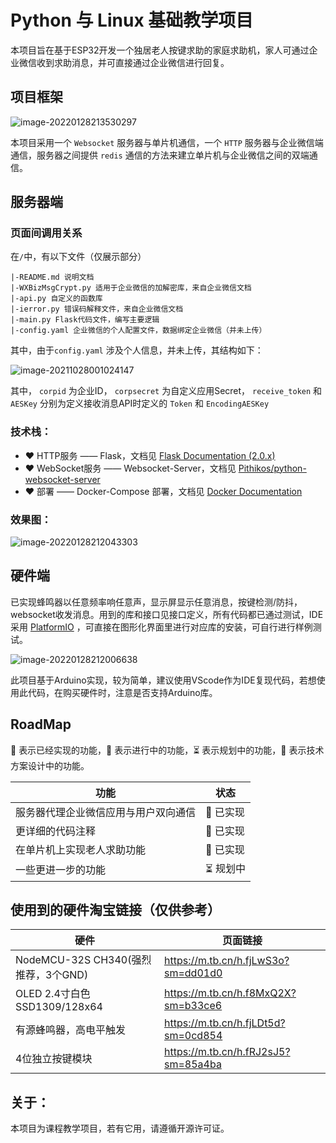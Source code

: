 # Python 与 Linux 基础教学项目

本项目旨在基于ESP32开发一个独居老人按键求助的家庭求助机，家人可通过企业微信收到求助消息，并可直接通过企业微信进行回复。

## 项目框架

![image-20220128213530297](https://s2.loli.net/2022/01/28/rkAmadftC2Ljb7c.png)

本项目采用一个 `Websocket` 服务器与单片机通信，一个 `HTTP` 服务器与企业微信端通信，服务器之间提供 `redis` 通信的方法来建立单片机与企业微信之间的双端通信。

## 服务器端

### 页面间调用关系

在`/`中，有以下文件（仅展示部分）

```
|-README.md 说明文档
|-WXBizMsgCrypt.py 适用于企业微信的加解密库，来自企业微信文档
|-api.py 自定义的函数库
|-ierror.py 错误码解释文件，来自企业微信文档
|-main.py Flask代码文件，编写主要逻辑
|-config.yaml 企业微信的个人配置文件，数据绑定企业微信（并未上传）
```

其中，由于`config.yaml` 涉及个人信息，并未上传，其结构如下：

![image-20211028001024147](https://i.loli.net/2021/10/28/AmKpVQfvU2SNdOB.png)

其中， `corpid` 为企业ID， `corpsecret` 为自定义应用Secret， `receive_token` 和 `AESKey` 分别为定义接收消息API时定义的 `Token` 和 `EncodingAESKey` 

### 技术栈：

* ❤️ HTTP服务 —— Flask，文档见 [Flask Documentation (2.0.x)](https://flask.palletsprojects.com/en/2.0.x/) 
* ❤️ WebSocket服务 —— Websocket-Server，文档见 [Pithikos/python-websocket-server](https://github.com/Pithikos/python-websocket-server) 
* ❤️ 部署 —— Docker-Compose 部署，文档见 [Docker Documentation](https://docs.docker.com/compose/) 

### 效果图：

![image-20220128212043303](https://s2.loli.net/2022/01/28/Xun6hHbdAM49yW2.png)

## 硬件端

已实现蜂鸣器以任意频率响任意声，显示屏显示任意消息，按键检测/防抖，websocket收发消息。用到的库和接口见接口定义，所有代码都已通过测试，IDE采用 [PlatformIO](https://platformio.org/) ，可直接在图形化界面里进行对应库的安装，可自行进行样例测试。

![image-20220128212006638](https://s2.loli.net/2022/01/28/mtEs1r8ePdIu3GF.png)

此项目基于Arduino实现，较为简单，建议使用VScode作为IDE复现代码，若想使用此代码，在购买硬件时，注意是否支持Arduino库。



## RoadMap

🚀 表示已经实现的功能，👷 表示进行中的功能，⏳ 表示规划中的功能，🏹 表示技术方案设计中的功能。

| 功能                                 | 状态     |
| ------------------------------------ | -------- |
| 服务器代理企业微信应用与用户双向通信 | 🚀 已实现 |
| 更详细的代码注释                     | 🚀 已实现 |
| 在单片机上实现老人求助功能           | 🚀 已实现 |
| 一些更进一步的功能                   | ⏳ 规划中 |

## 使用到的硬件淘宝链接（仅供参考）

| 硬件                                | 页面链接                            |
| ----------------------------------- | ----------------------------------- |
| NodeMCU-32S CH340(强烈推荐，3个GND) | https://m.tb.cn/h.fjLwS3o?sm=dd01d0 |
| OLED 2.4寸白色 SSD1309/128x64       | https://m.tb.cn/h.f8MxQ2X?sm=b33ce6 |
| 有源蜂鸣器，高电平触发              | https://m.tb.cn/h.fjLDt5d?sm=0cd854 |
| 4位独立按键模块                     | https://m.tb.cn/h.fRJ2sJ5?sm=85a4ba |

## 关于：

本项目为课程教学项目，若有它用，请遵循开源许可证。

